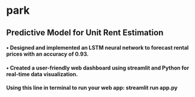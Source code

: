 # park

## Predictive Model for Unit Rent Estimation

#### • Designed and implemented an LSTM neural network to forecast rental prices with an accuracy of 0.93.

#### • Created a user-friendly web dashboard using streamlit and Python for real-time data visualization.

#### Using this line in terminal to run your web app: streamlit run app.py
